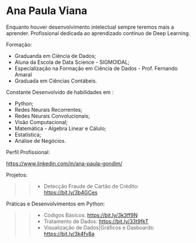 
 #  Ana Paula Viana  

Enquanto houver desenvolvimento intelectual sempre teremos mais a aprender.
Profissional dedicada ao aprendizado contínuo de Deep Learning.

Formação:

 * Graduanda em Ciência de Dados;
 * Aluna da Escola de Data Science - SIGMOIDAL;
 * Especialização na Formação em Ciência de Dados - Prof. Fernando Amaral
 * Graduada em Ciências Contábeis.
 
Constante Desenvolvido de habilidades em :

* Python;
* Redes Neurais Recorrentes;
* Redes Neurais Convolucionais;
* Visão Computacional;
* Matemática - Algebra Linear e Cálulo;
* Estatística; 
* Análise de Negócios.

Perfil Profissional:

https://www.linkedin.com/in/ana-paula-gondim/


Projetos: 

>> - Detecção Fraude de Cartão de Crédito: https://bit.ly/3b4GCes


Práticas e Desenvolvimentos em Python:

>> - Códigos Básicos: https://bit.ly/3k3ff9N
>> - Tratamento de Dados: https://bit.ly/33t9fkT
>> - Visualização de Dados|Gráficos e Dasboards: https://bit.ly/3k4fv8a






